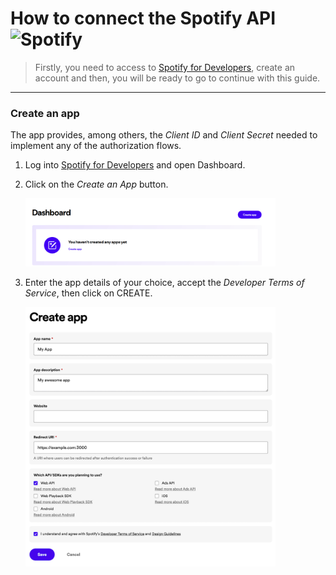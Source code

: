 # How to connect the Spotify API <img src="https://upload.wikimedia.org/wikipedia/commons/thumb/1/19/Spotify_logo_without_text.svg/2048px-Spotify_logo_without_text.svg.png" alt="Spotify" width="25px"/>

> Firstly, you need to access to [Spotify for Developers](https://developer.spotify.com/dashboard), create an account and then, you will be ready to go to continue with this guide.

---

### Create an app

The app provides, among others, the _Client ID_ and _Client Secret_ needed to implement any of the authorization flows.

1. Log into [Spotify for Developers](https://developer.spotify.com/dashboard) and open Dashboard.

2. Click on the _Create an App_ button.

    <img src="https://github.com/SEBASBELMOS/workshop-002/blob/main/assets/create_an_app.png" width="400"/>

3. Enter the app details of your choice, accept the _Developer Terms of Service_, then click on CREATE.

    <img src="https://github.com/SEBASBELMOS/workshop-002/blob/main/assets/createappdialog.png" width="400"/>